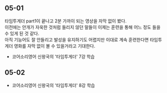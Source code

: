 ## 05-01

타임투게더 part1이 끝나고 2분 가까이 되는 영상을 자막 없이 봤다.  
이전에는 안개가 자욱한 것처럼 들리지 않던 말들이 이제는 훈련을 통해 어느 정도 들을 수 있게 된 것 같다.  
아직 기능어도 잘 안들리고 발성을 유지하기도 어렵지만 이대로 계속 훈련한다면 타임투게더 영화를 자막 없이 볼 수 있을거라고 기대한다.

- 코어소리영어 신왕국의 '타임투게더' 7강 학습

## 05-02

- 코어소리영어 신왕국의 '타임투게더' 8강 학습
